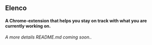 ## Elenco
#### A Chrome-extension that helps you stay on track with what you are currently working on.

*A more details README.md coming soon..*